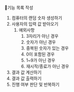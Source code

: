 📌기능 목록 작성

1. 컴퓨터의 랜덤 숫자 생성하기
2. 사용자의 입력 값 받아오기
   1. 예외사항
      1) 3자리가 아닌 경우
      2) 숫자가 아닌 경우
      3) 중복된 숫자가 있는 경우
      4) 0이 포함된 경우
      5) 1~9가 아닌 경우
      6) 재시작/종료가 아닌 경우
3. 결과 값 계산하기
4. 결과 값 출력하기
5. 진행 여부 판단 및 반복하기